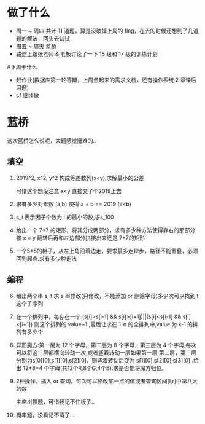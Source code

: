 # 做了什么

- 周一 ~ 周四 共计 11 道题，算是没破掉上周的 flag，在去的时候还想到了几道题的解法，回头去试试
- 周五 ~ 周天 蓝桥
- 路途上跟张老师 & 老板讨论了一下 18 级和 17 级的训练计划

#下周干什么

- 赶作业(数据库第一轮答辩，上周垒起来的需求文档，还有操作系统 2 章课后习题)
- cf 继续做

# 蓝桥

这次蓝桥怎么说呢，大题感觉挺难的..

## 填空

1. 2019^2, x^2, y^2 构成等差数列(x<y),求解最小的公差
   
   可惜这个题没注意 x<y 直接交了个2019上去

2. 求有多少对素数 (a,b) 使得 a + b == 2019 (a<b)
3. s_i 表示因子个数为 i 的最小的数,求s_100
4. 给出一个 7\*7 的矩形，将其分成两部分，求有多少种方法使得靠右的那部分按 x = y 翻转后再和左边部分拼接出来还是 7\*7的矩形
5. 一个5*5的格子，从左上角沿着边走，要求最多走12步，路径不能重叠，必须回到起点.求有多少种走法

## 编程

6. 给出两个串 s, t 求 s 串修改(只修改，不能添加 or 删除字母)多少次可以找到 t 这个子序列
7. 在一个排列中，每存在一个 (s[i]>s[i-1] && s[i]>[i+1])||(s[i]<s[i-1] && s[i]<[i+1]) 则这个排列的 value+1 ,最后让求在 1-n 的全排列中,value 为 k-1 的排列有多少个
8. 异形魔方:第一层为 12 个字母，第二层为 8 个字母，第三层为 4 个字母,每次可以将这三层都横向转动一次,或者竖着转动一层如果第一层,第二层，第三层分别为s[0][0],s[1][0],s[2][0]，则竖着转动后变为 s[1][0],s[2][0],s[3][0] .给出 12+8+4 个字母(共12个R,8个G,4个B).求是否能将魔方归位。
9. 2种操作，插入 or 查询。每次可以修改某一点的值或者查询区间[l,r]中第八大的数
    
    主席树裸题，可惜我记不住板子..
10. 概率题，没看记不清了...